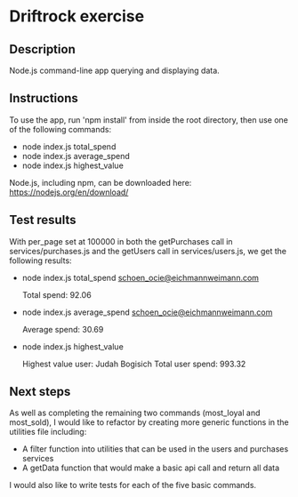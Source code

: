 # Driftrock exercise

## Description
Node.js command-line app querying and displaying data.

## Instructions
To use the app, run 'npm install' from inside the root directory, then use one of the following commands:

  * node index.js total_spend <email>
  * node index.js average_spend <email>
  * node index.js highest_value

Node.js, including npm, can be downloaded here: https://nodejs.org/en/download/

## Test results
With per_page set at 100000 in both the getPurchases call in services/purchases.js and the getUsers call in services/users.js, we get the following results:

  * node index.js total_spend schoen_ocie@eichmannweimann.com

      Total spend: 92.06

  * node index.js average_spend schoen_ocie@eichmannweimann.com

      Average spend: 30.69

  * node index.js highest_value

      Highest value user: Judah Bogisich
      Total user spend: 993.32

## Next steps
As well as completing the remaining two commands (most_loyal and most_sold), I would like to refactor by creating more generic functions in the utilities file including:

  * A filter function into utilities that can be used in the users and purchases services
  * A getData function that would make a basic api call and return all data

I would also like to write tests for each of the five basic commands.